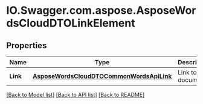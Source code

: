 # IO.Swagger.com.aspose.AsposeWordsCloudDTOLinkElement
## Properties

Name | Type | Description | Notes
------------ | ------------- | ------------- | -------------
**Link** | [**AsposeWordsCloudDTOCommonWordsApiLink**](AsposeWordsCloudDTOCommonWordsApiLink.md) | Link to the document. | [optional] 

[[Back to Model list]](../README.md#documentation-for-models) [[Back to API list]](../README.md#documentation-for-api-endpoints) [[Back to README]](../README.md)

